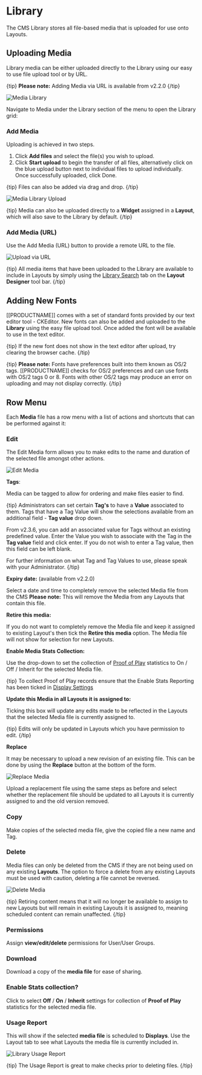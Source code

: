 <!--toc=media-->

# Library 

The CMS Library stores all file-based media that is uploaded for use onto Layouts.

## Uploading Media

Library media can be either uploaded directly to the Library using our easy to use file upload tool or by URL.

{tip}
**Please note:** Adding Media via URL is available from v2.2.0
{/tip}

![Media Library](img/media_library_grid.png)

Navigate to Media under the Library section of the menu to open the Library grid:

### Add Media

Uploading is achieved in two steps.

1. Click **Add files** and select the file(s) you wish to upload.
2. Click **Start upload** to begin the transfer of all files, alternatively click on the blue upload button next to individual files to upload individually. Once successfully uploaded, click Done.

{tip}
Files can also be added via drag and drop.
{/tip}

![Media Library Upload](img/media_library_upload.png)

{tip}
Media can also be uploaded directly to a **Widget** assigned in a **Layout**, which will also save to the Library by default.
{/tip}

### Add Media (URL)

Use the Add Media (URL) button to provide a remote URL to the file.

![Upload via URL](img/media_library_upload_url.png)

{tip}
All media items that have been uploaded to the Library are available to include in Layouts by simply using the [Library Search](layouts_library_search.html) tab on the **Layout Designer** tool bar.
{/tip}

## Adding New Fonts

[[PRODUCTNAME]] comes with a set of standard fonts provided by our text editor tool - CKEditor. New fonts can also be added and uploaded to the **Library** using the easy file upload tool. Once added the font will be available to use in the text editor.

{tip}
If the new font does not show in the text editor after upload, try clearing the browser cache. 
{/tip}

{tip}
**Please note:** Fonts have preferences built into them known as OS/2 tags. [[PRODUCTNAME]] checks for OS/2 preferences and can use fonts with OS/2 tags 0 or 8. Fonts with other OS/2 tags may produce an error on uploading and may not display correctly.
{/tip}

## Row Menu 

Each **Media** file has a row menu with a list of actions and shortcuts that can be performed against it:

### Edit

The Edit Media form allows you to make edits to the name and duration of the selected file amongst other actions.

![Edit Media](img/v2_media_edit.png)



**Tags**:

Media can be tagged to allow for ordering and make files easier to find.

{tip}
Administrators can set certain **Tag's** to have a **Value** associated to them. Tags that have a Tag Value will show the selections available from an additional field - **Tag value** drop down.

From v2.3.6, you can add an associated value for Tags without an existing predefined value. Enter the Value you wish to associate with the Tag in the **Tag value** field and click enter. If you do not wish to enter a Tag value, then this field can be left blank.

For further information on what Tag and Tag Values to use, please speak with your Administrator.
{/tip}

**Expiry date:** (available from v2.2.0)

Select a date and time to completely remove the selected Media file from the CMS
**Please note:** This will remove the Media from any Layouts that contain this file.

**Retire this media:**

If you do not want to completely remove the Media file and keep it assigned to existing Layout's then tick the **Retire this media** option. The Media file will not show for selection for new Layouts.

**Enable Media Stats Collection:**

Use the drop-down to set the collection of [Proof of Play](displays_metrics.html#proof_of_play) statistics to On / Off / Inherit for the selected Media file.

{tip}
To collect Proof of Play records ensure that the Enable Stats Reporting has been ticked in [Display Settings](displays_settings.html)

**Update this Media in all Layouts it is assigned to:**

Ticking this box will update any edits made to be reflected in the Layouts that the selected Media file is currently assigned to.

{tip}
Edits will only be updated in Layouts which you have permission to edit.
{/tip}

**Replace**

It may be necessary to upload a new revision of an existing file. This can be done by using the **Replace** button at the bottom of the form.

![Replace Media](img/media_replace.png)

Upload a replacement file using the same steps as before and select whether the replacement file should be updated to all Layouts it is currently assigned to and the old version removed.

### Copy

Make copies of the selected media file, give the copied file a new name and Tag.

### Delete

Media files can only be deleted from the CMS if they are not being used on any existing **Layouts**. The option to force a delete from any existing Layouts must be used with caution, deleting a file cannot be reversed.

![Delete Media](img/media_delete.png)

{tip}
Retiring content means that it will no longer be available to assign to new Layouts but will remain in existing Layouts it is assigned to, meaning scheduled content can remain unaffected.
{/tip}

### Permissions

Assign **view/edit/delete** permissions for User/User Groups.

### Download

Download a copy of the **media file** for ease of sharing.

### Enable Stats collection?

Click to select **Off** / **On** / **Inherit** settings for collection of **Proof of Play** statistics for the selected media file.

### Usage Report

This will show if the selected **media file** is scheduled to **Displays**. Use the Layout tab to see what Layouts the media file is currently included in.

![Library Usage Report](img/media_library_usage_report.png)

{tip}
The Usage Report is great to make checks prior to deleting files.
{/tip}